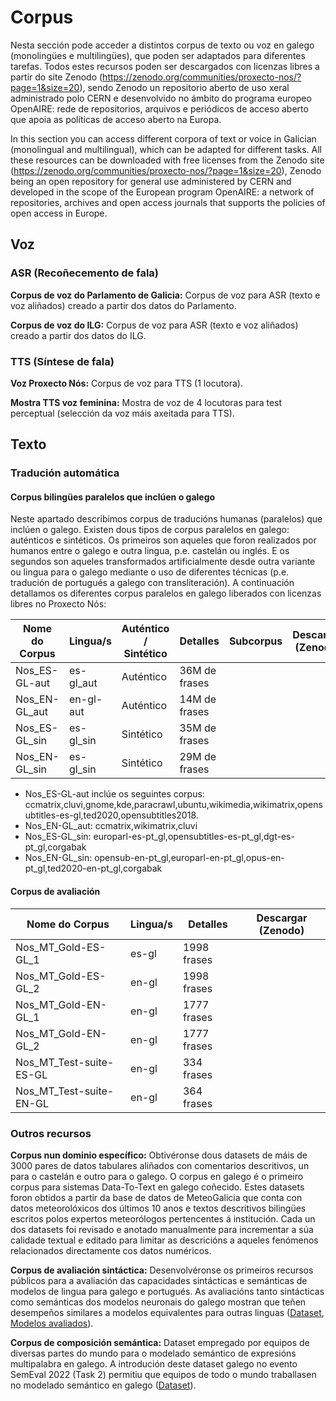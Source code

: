 # Corpus 
Nesta sección pode acceder a distintos corpus de texto ou voz en galego (monolingües e multilingües), que poden ser adaptados para diferentes tarefas. Todos estes recursos poden ser descargados con licenzas libres a partir do site Zenodo (https://zenodo.org/communities/proxecto-nos/?page=1&size=20), sendo Zenodo un repositorio aberto de uso xeral administrado polo CERN e desenvolvido no ámbito do programa europeo OpenAIRE: rede de repositorios, arquivos e periódicos de acceso aberto que apoia as políticas de acceso aberto na Europa.

In this section you can access different corpora of text or voice in Galician (monolingual and multilingual), which can be adapted for different tasks. All these resources can be downloaded with free licenses from the Zenodo site (https://zenodo.org/communities/proxecto-nos/?page=1&size=20), Zenodo being an open repository for general use administered by CERN and developed in the scope of the European program OpenAIRE: a network of repositories, archives and open access journals that supports the policies of open access in Europe.

## Voz

### ASR (Recoñecemento de fala)

**Corpus de voz do Parlamento de Galicia:** Corpus de voz para ASR (texto e voz aliñados) creado a partir dos datos do Parlamento. 

**Corpus de voz do ILG:** Corpus de voz para ASR (texto e voz aliñados) creado a partir dos datos do ILG. 

### TTS (Síntese de fala)

**Voz Proxecto Nós:** Corpus de voz para TTS (1 locutora).

**Mostra TTS voz feminina:** Mostra de voz de 4 locutoras para test perceptual (selección da voz máis axeitada para TTS).

## Texto

### Tradución automática

#### Corpus bilingües paralelos que inclúen o galego

Neste apartado describimos corpus de traducións humanas (paralelos) que inclúen o galego. Existen dous tipos de corpus paralelos en galego: auténticos e sintéticos. Os primeiros son aqueles que foron realizados por humanos entre o galego e outra lingua, p.e. castelán ou inglés. E os segundos son aqueles transformados artificialmente desde outra variante ou lingua para o galego mediante o uso de diferentes técnicas (p.e. tradución de portugués a galego con transliteración). A continuación detallamos os diferentes corpus paralelos en galego liberados con licenzas libres no Proxecto Nós:

| Nome do Corpus  | Lingua/s       | Auténtico / Sintético | Detalles      | Subcorpus          |Descargar (Zenodo) |
| --------------  | -------------- | --------------------- | --------------|------------------- |-------------------|
| Nos_ES-GL-aut   | es-gl_aut      | Auténtico             | 36M de frases |                    |                   |
| Nos_EN-GL_aut   | en-gl-aut      | Auténtico             | 14M de frases |                    |                   |
| Nos_ES-GL_sin   | es-gl_sin      | Sintético             | 35M de frases |                    |                   |
| Nos_EN-GL_sin   | es-gl_sin      | Sintético             | 29M de frases |                    |                   |


+ Nos_ES-GL-aut inclúe os seguintes corpus: ccmatrix,cluvi,gnome,kde,paracrawl,ubuntu,wikimedia,wikimatrix,opensubtitles-es-gl,ted2020,opensubtitles2018. 
+ Nos_EN-GL_aut: ccmatrix,wikimatrix,cluvi
+ Nos_ES-GL_sin: europarl-es-pt_gl,opensubtitles-es-pt_gl,dgt-es-pt_gl,corgabak
+ Nos_EN-GL_sin: opensub-en-pt_gl,europarl-en-pt_gl,opus-en-pt_gl,ted2020-en-pt_gl,corgabak


#### Corpus de avaliación

| Nome do Corpus      | Lingua/s             | Detalles      | Descargar (Zenodo) |
| ------------------------- | -------------- | ------------- | -------------------|
| Nos_MT_Gold-ES-GL_1       | es-gl          | 1998 frases   |                    |
| Nos_MT_Gold-ES-GL_2       | en-gl          | 1998 frases   |                    |
| Nos_MT_Gold-EN-GL_1       | en-gl          | 1777 frases   |                    |
| Nos_MT_Gold-EN-GL_2       | en-gl          | 1777 frases   |                    |
| Nos_MT_Test-suite-ES-GL   | en-gl          | 334  frases   |                    |
| Nos_MT_Test-suite-EN-GL   | en-gl          | 364 frases    |                    |

### Outros recursos

**Corpus nun dominio específico:**
Obtivéronse dous datasets de máis de 3000 pares de datos tabulares aliñados con comentarios descritivos, un para o castelán e outro para o galego. O corpus en galego é o primeiro corpus para sistemas Data-To-Text en galego coñecido. Estes datasets foron obtidos a partir da base de datos de MeteoGalicia que conta con datos meteorolóxicos dos últimos 10 anos e textos descritivos bilingües escritos polos expertos meteorólogos pertencentes á institución. Cada un dos datasets foi revisado e anotado manualmente para incrementar a súa calidade textual e editado para limitar as descricións a aqueles fenómenos relacionados directamente cos datos numéricos. 

**Corpus de avaliación sintáctica:** 
Desenvolvéronse os primeiros recursos públicos para a avaliación das capacidades sintácticas e semánticas de modelos de lingua para galego e portugués. As avaliacións tanto sintácticas como semánticas dos modelos neuronais do galego mostran que teñen desempeños similares a modelos equivalentes para outras linguas ([Dataset](https://github.com/marcospln/PROPOR2022-gl-pt), [Modelos avaliados](https://github.com/marcospln/galician_bert_checkpoints)).

**Corpus de composición semántica:** 
Dataset empregado por equipos de diversas partes do mundo para o modelado semántico de expresións multipalabra en galego. A introdución deste dataset galego no evento SemEval 2022 (Task 2) permitiu que equipos de todo o mundo traballasen no modelado semántico en galego ([Dataset](https://github.com/H-TayyarMadabushi/SemEval_2022_Task2-idiomaticity)).

